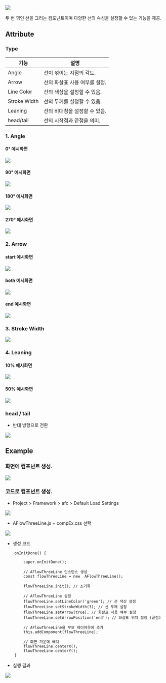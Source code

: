 ![](https://wikidocs.net/images/page/274099/%EC%8A%A4%ED%81%AC%EB%A6%B0%EC%83%B7_2025-01-24_144506.png)

두 번 꺾인 선을 그리는 컴포넌트이며 다양한 선의 속성을 설정할 수 있는 기능을 제공.

## Attribute
### Type
| 기능 | 설명 |
|--|--|
| Angle | 선이 꺾이는 지점의 각도. |
| Arrow | 선의 화살표 사용 여부를 설정. |
| Line Color | 선의 색상을 설정할 수 있음. |
| Stroke Width | 선의 두께를 설정할 수 있음. |
| Leaning | 선의 비대칭을 설정할 수 있음. |
| head/tail | 선의 시작점과 끝점을 의미. |

### 1. Angle
#### 0° 예시화면
![](https://wikidocs.net/images/page/274099/%EC%8A%A4%ED%81%AC%EB%A6%B0%EC%83%B7_2025-01-24_144722.png)

#### 90° 예시화면
![](https://wikidocs.net/images/page/274099/%EC%8A%A4%ED%81%AC%EB%A6%B0%EC%83%B7_2025-01-24_144735.png)

#### 180° 예시화면
![](https://wikidocs.net/images/page/274099/%EC%8A%A4%ED%81%AC%EB%A6%B0%EC%83%B7_2025-01-24_144744.png)

#### 270° 예시화면
![](https://wikidocs.net/images/page/274099/%EC%8A%A4%ED%81%AC%EB%A6%B0%EC%83%B7_2025-01-24_144755.png)

### 2. Arrow
#### start 예시화면
![](https://wikidocs.net/images/page/274099/%EC%8A%A4%ED%81%AC%EB%A6%B0%EC%83%B7_2025-01-24_144808.png)

#### both 예시화면
![](https://wikidocs.net/images/page/274099/%EC%8A%A4%ED%81%AC%EB%A6%B0%EC%83%B7_2025-01-24_144826.png)

#### end 예시화면
![](https://wikidocs.net/images/page/274099/%EC%8A%A4%ED%81%AC%EB%A6%B0%EC%83%B7_2025-01-24_144817.png)

### 3. Stroke Width
![](https://wikidocs.net/images/page/274099/%EC%8A%A4%ED%81%AC%EB%A6%B0%EC%83%B7_2025-01-24_144930.png)

### 4. Leaning
#### 10% 예시화면
![](https://wikidocs.net/images/page/274099/%EC%8A%A4%ED%81%AC%EB%A6%B0%EC%83%B7_2025-01-24_144955.png)

#### 50% 예시화면
![](https://wikidocs.net/images/page/274099/%EC%8A%A4%ED%81%AC%EB%A6%B0%EC%83%B7_2025-01-24_144940.png)

### head / tail
* 반대 방향으로 전환

![](https://wikidocs.net/images/page/274099/%EC%8A%A4%ED%81%AC%EB%A6%B0%EC%83%B7_2025-01-24_145006.png)

## Example
### 화면에 컴포넌트 생성.
![](https://wikidocs.net/images/page/274099/%EC%8A%A4%ED%81%AC%EB%A6%B0%EC%83%B7_2025-01-24_171458.png)

### 코드로 컴포넌트 생성.
* Project > Framework > afc  > Default Load Settings  

![](https://wikidocs.net/images/page/274099/%EC%8A%A4%ED%81%AC%EB%A6%B0%EC%83%B7_2025-02-18_160427.png)

* AFlowThreeLine.js + compEx.css 선택

![](https://wikidocs.net/images/page/274099/%EC%8A%A4%ED%81%AC%EB%A6%B0%EC%83%B7_2025-02-03_132805.png)


* 생성 코드

```
    onInitDone() {

		super.onInitDone();

		// AFlowThreeLine 인스턴스 생성
		const flowThreeLine = new  AFlowThreeLine();

		flowThreeLine.init(); // 초기화

		// AFlowThreeLine 설정
		flowThreeLine.setLineColor('green'); // 선 색상 설정
		flowThreeLine.setStrokeWidth(3); // 선 두께 설정
		flowThreeLine.setArrow(true); // 화살표 사용 여부 설정
		flowThreeLine.setArrowPosition('end'); // 화살표 위치 설정 (끝점)

		// AFlowThreeLine을 부모 레이아웃에 추가
		this.addComponent(flowThreeLine);

		// 화면 가운데 배치
		flowThreeLine.centerX();
		flowThreeLine.centerY();
	}
```

* 실행 결과

![](https://wikidocs.net/images/page/274099/%EC%8A%A4%ED%81%AC%EB%A6%B0%EC%83%B7_2025-02-18_160516.png)